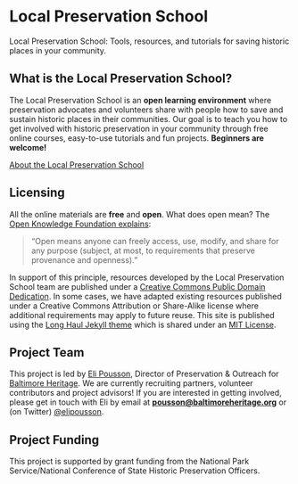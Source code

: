 # Local Preservation School
Local Preservation School: Tools, resources, and tutorials for saving historic places in your community.

## What is the Local Preservation School?

The Local Preservation School is an **open learning environment** where preservation advocates and volunteers share with people how to save and sustain historic places in their communities. Our goal is to teach you how to get involved with historic preservation in your community through free online courses, easy-to-use tutorials and fun projects. **Beginners are welcome!**

[About the Local Preservation School](http://localpreservation.github.io/about/)

## Licensing

All the online materials are **free** and **open**. What does open mean? The [Open Knowledge Foundation explains](http://opendefinition.org/):

>“Open means anyone can freely access, use, modify, and share for any purpose (subject, at most, to requirements that preserve provenance and openness).”

In support of this principle, resources developed by the Local Preservation School team are published under a [Creative Commons Public Domain Dedication](https://creativecommons.org/publicdomain/zero/1.0/). In some cases, we have adapted existing resources published under a Creative Commons Attribution or Share-Alike license where additional requirements may apply to future reuse. This site is published using the [Long Haul Jekyll theme](http://github.com/brianmaierjr/long-haul) which is shared under an [MIT License](https://github.com/brianmaierjr/long-haul/blob/master/LICENSE).

## Project Team

This project is led by [Eli Pousson](http://github.com/elipousson), Director of Preservation & Outreach for [Baltimore Heritage](http://baltimoreheritage.org/). We are currently recruiting partners, volunteer contributors and project advisors! If you are interested in getting involved, please get in touch with Eli by email at **pousson@baltimoreheritage.org** or (on Twitter) [@elipousson](http://twitter.com/elipousson/).

## Project Funding

This project is supported by grant funding from the National Park Service/National Conference of State Historic Preservation Officers.
